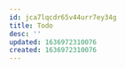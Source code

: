 ```yaml
---
id: jca7lqcdr65v44urr7ey34g
title: Todo
desc: ''
updated: 1636972310076
created: 1636972310076
---
```


